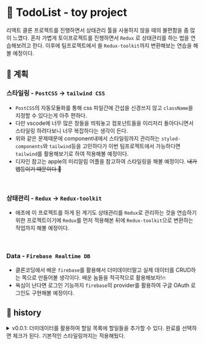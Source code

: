 # 📃 TodoList - toy project

리액트 클론 프로젝트를 진행하면서 상태관리 툴을 사용하지 않을 때의 불편함을 좀 많이 느꼈다.
혼자 가볍게 토이프로젝트를 진행하면서 `Redux` 로 상태관리를 하는 법을 연습해보려고 한다. 이후에 팀프로젝트에서 쓸 `Redux-toolkit`까지 변환해보는 연습을 해볼 예정이다.

## 🛫 계획

### 스타일링 - `PostCSS` -> `tailwind CSS`

- `PostCSS`의 자동모듈화를 통해 css 파일간에 간섭을 신경쓰지 않고 `className`을 지정할 수 있다는게 아주 편하다.
- 다만 vscode에 너무 많은 창들을 띄워놓고 컴포넌트들을 이리저리 돌아다니면서 스타일링 하려다보니 너무 복잡하다는 생각이 든다.
- 위와 같은 문제때문에 component내에서 스타일링까지 관리하는 `styled-components`와 `tailwind`등을 고민하다가 이번 팀프로젝트에서 가능하다면 `tailwind`를 활용해보기로 하여 적용해볼 예정이다.
- 디자인 참고는 apple의 미리알림 어플을 참고하여 스타일링을 해볼 예정이다. ~~내가 앱등이기 때문이다.🍎~~

<br />

### 상태관리 - `Redux` -> `Redux-toolkit`

- 애초에 이 프로젝트를 하게 된 계기도 상태관리를 `Redux`로 관리하는 것을 연습하기 위한 프로젝트이기에 `Redux`를 먼저 적용해본 뒤에 `Redux-toolkit`으로 변환하는 작업까지 해볼 예정이다.

<br />

### Data - `Firebase Realtime DB`

- 클론코딩에서 배운 `firebase`를 활용해서 더미데이터말고 실제 데이터를 CRUD하는 쪽으로 만들어볼 생각이다. 배운 놈들을 적극적으로 활용해보자!🔥
- 욕심이 난다면 로그인 기능까지 `firebase`의 provider를 활용하여 구글 OAuth 로그인도 구현해볼 예정이다.
  <br />

## 📝 history

<details>
  <summary>v0.0.1: 더미데이터를 활용하여 할일 목록에 할일들을 추가할 수 있다. 완료를 선택하면 체크가 된다. 기본적인 스타일링까지는 적용해뒀다.</summary>
  ![v0.0.1](https://user-images.githubusercontent.com/77430059/134646417-6ea1fbf4-3132-48f8-96fb-9530db71035a.gif)

</details>

